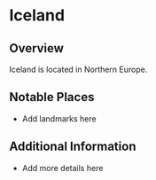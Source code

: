 # Iceland
## Overview
Iceland is located in Northern Europe.

## Notable Places
- Add landmarks here

## Additional Information
- Add more details here
